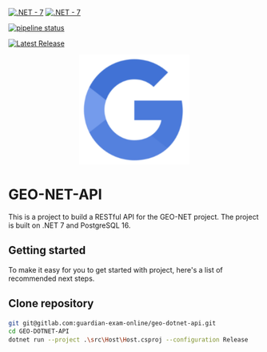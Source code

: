 [![.NET - 7](https://img.shields.io/badge/.NET-7-blue?logo=dotnet)](https://dotnet.microsoft.com/en-us/download/dotnet/7.0) [![.NET - 7](https://img.shields.io/badge/PG-16-blue?logo=postgresql)](https://dotnet.microsoft.com/en-us/download/dotnet/7.0)

[![pipeline status](https://gitlab.com/guardian-exam-online/geo-dotnet-api/badges/main/pipeline.svg)](https://gitlab.com/guardian-exam-online/geo-dotnet-api/-/commits/main)

[![Latest Release](https://gitlab.com/guardian-exam-online/geo-dotnet-api/-/badges/release.svg)](https://gitlab.com/guardian-exam-online/geo-dotnet-api/-/releases)

<p align="center">
  <a href="#" target="_blank">
    <img alt="GEO Logo" width="220" src="./public/android-chrome-192x192.png">
  </a>
</p>

# GEO-NET-API

This is a project to build a RESTful API for the GEO-NET project. The project is built on .NET 7 and PostgreSQL 16.

## Getting started

To make it easy for you to get started with project, here's a list of recommended next steps.

## Clone repository

``` bash
git git@gitlab.com:guardian-exam-online/geo-dotnet-api.git
cd GEO-DOTNET-API
dotnet run --project .\src\Host\Host.csproj --configuration Release
```

